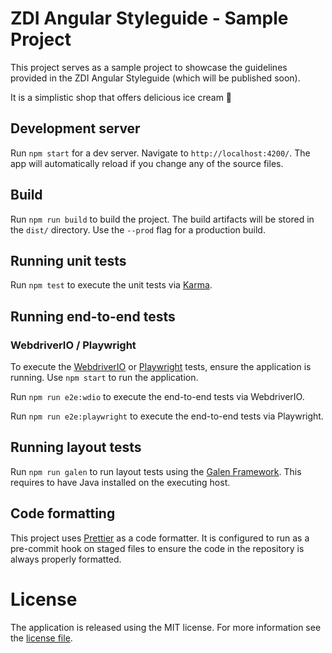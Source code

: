 # ZDI Angular Styleguide - Sample Project

This project serves as a sample project to showcase the guidelines provided in the ZDI Angular Styleguide (which will be published soon).

It is a simplistic shop that offers delicious ice cream :icecream:

## Development server

Run `npm start` for a dev server. Navigate to `http://localhost:4200/`.
The app will automatically reload if you change any of the source files.

## Build

Run `npm run build` to build the project.
The build artifacts will be stored in the `dist/` directory.
Use the `--prod` flag for a production build.

## Running unit tests

Run `npm test` to execute the unit tests via [Karma](https://karma-runner.github.io).

## Running end-to-end tests

### WebdriverIO / Playwright

To execute the [WebdriverIO](https://webdriver.io/) or [Playwright](https://playwright.dev/) tests, ensure the application is running.
Use `npm start` to run the application.

Run `npm run e2e:wdio` to execute the end-to-end tests via WebdriverIO.

Run `npm run e2e:playwright` to execute the end-to-end tests via Playwright.

## Running layout tests

Run `npm run galen` to run layout tests using the [Galen Framework](http://galenframework.com/).
This requires to have Java installed on the executing host.

## Code formatting

This project uses [Prettier](https://prettier.io) as a code formatter.
It is configured to run as a pre-commit hook on staged files to ensure the code in the repository is always properly formatted.

# License

The application is released using the MIT license. For more information see the [license file](./LICENSES/MIT.txt).
